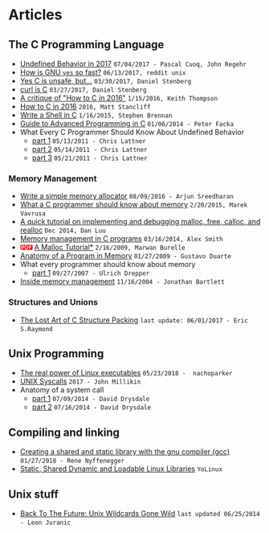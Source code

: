 # Articles

## The C Programming Language

* [Undefined Behavior in 2017](https://blog.regehr.org/archives/1520) `07/04/2017 - Pascal Cuoq, John Regehr`
* [How is GNU `yes` so fast?](https://www.reddit.com/r/unix/comments/6gxduc/how_is_gnu_yes_so_fast/) `06/13/2017, reddit unix`
* [Yes C is unsafe, but…](https://daniel.haxx.se/blog/2017/03/30/yes-c-is-unsafe-but/) `03/30/2017, Daniel Stenberg`
* [curl is C](https://daniel.haxx.se/blog/2017/03/27/curl-is-c/) `03/27/2017, Daniel Stenberg`
* [A critique of "How to C in 2016"](https://github.com/Keith-S-Thompson/how-to-c-response) `1/15/2016, Keith Thompson`
* [How to C in 2016](https://matt.sh/howto-c) `2016, Matt Stancliff`
* [Write a Shell in C](https://brennan.io/2015/01/16/write-a-shell-in-c/) `1/16/2015, Stephen Brennan`
* [Guide to Advanced Programming in C](http://pfacka.binaryparadise.com/articles/guide-to-advanced-programming-in-C.html) `01/06/2014 - Peter Facka`
* What Every C Programmer Should Know About Undefined Behavior
    - [part 1](http://blog.llvm.org/2011/05/what-every-c-programmer-should-know.html) `05/13/2011 - Chris Lattner`
    - [part 2](http://blog.llvm.org/2011/05/what-every-c-programmer-should-know_14.html) `05/14/2011 - Chris Lattner`
    - [part 3](http://blog.llvm.org/2011/05/what-every-c-programmer-should-know_21.html) `05/21/2011 - Chris Lattner`

### Memory Management

* [Write a simple memory allocator](https://arjunsreedharan.org/post/148675821737/write-a-simple-memory-allocator) `08/09/2016 - Arjun Sreedharan`
* [What a C programmer should know about memory](http://marek.vavrusa.com/memory/) `2/20/2015, Marek Vavrusa`
* [A quick tutorial on implementing and debugging malloc, free, calloc, and realloc](https://danluu.com/malloc-tutorial/) `Dec 2014, Dan Luu`
* [Memory management in C programs](http://nethack4.org/blog/memory.html) `03/16/2014, Alex Smith`
* ![pdf doc](./img/pdf_doc.png?raw=true) [A Malloc Tutorial*](http://www.inf.udec.cl/~leo/Malloc_tutorial.pdf) `2/16/2009, Marwan Burelle`
* [Anatomy of a Program in Memory](https://manybutfinite.com/post/anatomy-of-a-program-in-memory/) `01/27/2009 - Gustavo Duarte`
* What every programmer should know about memory
  - [part 1](https://lwn.net/Articles/250967/) `09/27/2007 - Ulrich Drepper`
* [Inside memory management](https://www.ibm.com/developerworks/linux/library/l-memory/) `11/16/2004 - Jonathan Bartlett`

### Structures and Unions

* [The Lost Art of C Structure Packing](https://www.catb.org/esr/structure-packing/) `last update: 06/01/2017 - Eric S.Raymond`

## Unix Programming

* [The real power of Linux executables](https://ownyourbits.com/2018/05/23/the-real-power-of-linux-executables/) `05/23/2018 -  nachoparker`
* [UNIX Syscalls](https://john-millikin.com/unix-syscalls) `2017 - John Millikin`
* Anatomy of a system call 
  - [part 1](https://lwn.net/Articles/604287/) `07/09/2014 - David Drysdale`
  - [part 2](https://lwn.net/Articles/604515/) `07/16/2014 - David Drysdale`

## Compiling and linking

* [Creating a shared and static library with the gnu compiler (gcc)](https://renenyffenegger.ch/notes/development/languages/C-C-plus-plus/GCC/create-libraries/index) `01/27/2018 - Rene Nyffenegger`
* [Static, Shared Dynamic and Loadable Linux Libraries](http://www.yolinux.com/TUTORIALS/LibraryArchives-StaticAndDynamic.html) `YoLinux`

## Unix stuff

* [Back To The Future: Unix Wildcards Gone Wild](https://www.exploit-db.com/papers/33930/) `last updated 06/25/2014 - Leon Juranic`
